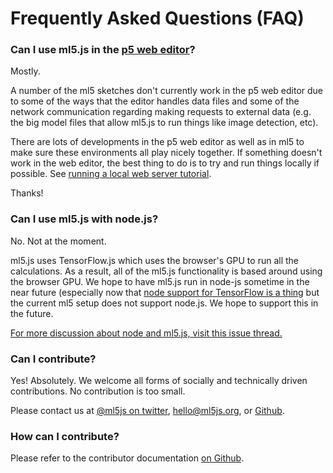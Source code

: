 # Frequently Asked Questions (FAQ)

### Can I use ml5.js in the [p5 web editor](http://editor.p5js.org)?

Mostly.

A number of the ml5 sketches don't currently work in the p5 web editor due to some of the ways that the editor handles data files and some of the network communication regarding making requests to external data (e.g. the big model files that allow ml5.js to run things like image detection, etc). 

There are lots of developments in the p5 web editor as well as in ml5 to make sure these environments all play nicely together. If something doesn't work in the web editor, the best thing to do is to try and run things locally if possible. See [running a local web server tutorial](/docs/tutorials/local-web-server.md).

Thanks!

### Can I use ml5.js with node.js?

No. Not at the moment.

ml5.js uses TensorFlow.js which uses the browser's GPU to run all the calculations. As a result, all of the ml5.js functionality is based around using the browser GPU. We hope to have ml5.js run in node-js sometime in the near future (especially now that [node support for TensorFlow is a thing](https://www.tensorflow.org/js/guide/nodejs) but the current ml5 setup does not support node.js. We hope to support this in the future.


[For more discussion about node and ml5.js, visit this issue thread.](https://github.com/ml5js/ml5-library/issues/377)


### Can I contribute?

Yes! Absolutely. We welcome all forms of socially and technically driven contributions. No contribution is too small. 

Please contact us at [@ml5js on twitter](https://twitter.com/ml5js), <a href="mailto:hello@ml5js.org">hello@ml5js.org</a>, or [Github](https://github.com/ml5js/ml5-library/issues).

### How can I contribute?

Please refer to the contributor documentation [on Github](https://github.com/ml5js/ml5-library/blob/development/CONTRIBUTING.md).
